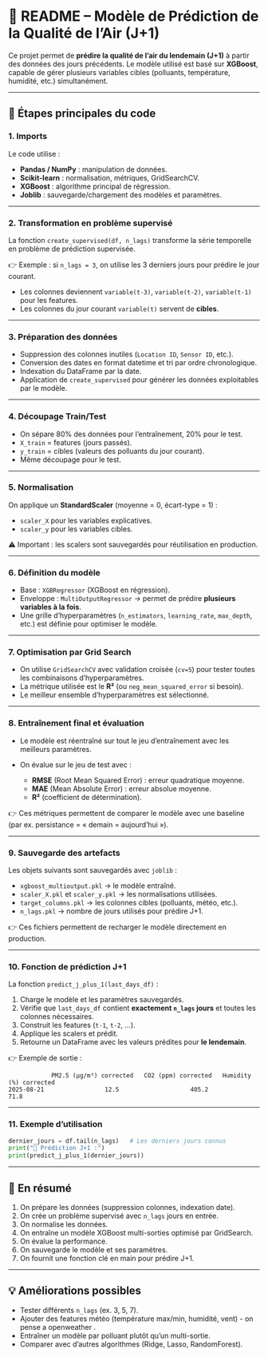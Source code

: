 # 📘 README – Modèle de Prédiction de la Qualité de l’Air (J+1)

Ce projet permet de **prédire la qualité de l’air du lendemain (J+1)** à partir des données des jours précédents.
Le modèle utilisé est basé sur **XGBoost**, capable de gérer plusieurs variables cibles (polluants, température, humidité, etc.) simultanément.

---

## 🔧 Étapes principales du code

### 1. Imports

Le code utilise :

* **Pandas / NumPy** : manipulation de données.
* **Scikit-learn** : normalisation, métriques, GridSearchCV.
* **XGBoost** : algorithme principal de régression.
* **Joblib** : sauvegarde/chargement des modèles et paramètres.

---

### 2. Transformation en problème supervisé

La fonction `create_supervised(df, n_lags)` transforme la série temporelle en problème de prédiction supervisée.

👉 Exemple : si `n_lags = 3`, on utilise les 3 derniers jours pour prédire le jour courant.

* Les colonnes deviennent `variable(t-3)`, `variable(t-2)`, `variable(t-1)` pour les features.
* Les colonnes du jour courant `variable(t)` servent de **cibles**.

---

### 3. Préparation des données

* Suppression des colonnes inutiles (`Location ID`, `Sensor ID`, etc.).
* Conversion des dates en format datetime et tri par ordre chronologique.
* Indexation du DataFrame par la date.
* Application de `create_supervised` pour générer les données exploitables par le modèle.

---

### 4. Découpage Train/Test

* On sépare 80% des données pour l’entraînement, 20% pour le test.
* `X_train` = features (jours passés).
* `y_train` = cibles (valeurs des polluants du jour courant).
* Même découpage pour le test.

---

### 5. Normalisation

On applique un **StandardScaler** (moyenne = 0, écart-type = 1) :

* `scaler_X` pour les variables explicatives.
* `scaler_y` pour les variables cibles.

⚠️ Important : les scalers sont sauvegardés pour réutilisation en production.

---

### 6. Définition du modèle

* Base : `XGBRegressor` (XGBoost en régression).
* Enveloppe : `MultiOutputRegressor` → permet de prédire **plusieurs variables à la fois**.
* Une grille d’hyperparamètres (`n_estimators`, `learning_rate`, `max_depth`, etc.) est définie pour optimiser le modèle.

---

### 7. Optimisation par Grid Search

* On utilise `GridSearchCV` avec validation croisée (`cv=5`) pour tester toutes les combinaisons d’hyperparamètres.
* La métrique utilisée est le **R²** (ou `neg_mean_squared_error` si besoin).
* Le meilleur ensemble d’hyperparamètres est sélectionné.

---

### 8. Entraînement final et évaluation

* Le modèle est réentraîné sur tout le jeu d’entraînement avec les meilleurs paramètres.
* On évalue sur le jeu de test avec :

  * **RMSE** (Root Mean Squared Error) : erreur quadratique moyenne.
  * **MAE** (Mean Absolute Error) : erreur absolue moyenne.
  * **R²** (coefficient de détermination).

👉 Ces métriques permettent de comparer le modèle avec une baseline (par ex. persistance = « demain = aujourd’hui »).

---

### 9. Sauvegarde des artefacts

Les objets suivants sont sauvegardés avec `joblib` :

* `xgboost_multioutput.pkl` → le modèle entraîné.
* `scaler_X.pkl` et `scaler_y.pkl` → les normalisations utilisées.
* `target_columns.pkl` → les colonnes cibles (polluants, météo, etc.).
* `n_lags.pkl` → nombre de jours utilisés pour prédire J+1.

👉 Ces fichiers permettent de recharger le modèle directement en production.

---

### 10. Fonction de prédiction J+1

La fonction `predict_j_plus_1(last_days_df)` :

1. Charge le modèle et les paramètres sauvegardés.
2. Vérifie que `last_days_df` contient **exactement `n_lags` jours** et toutes les colonnes nécessaires.
3. Construit les features (`t-1`, `t-2`, …).
4. Applique les scalers et prédit.
5. Retourne un DataFrame avec les valeurs prédites pour **le lendemain**.

👉 Exemple de sortie :

```
            PM2.5 (µg/m³) corrected   CO2 (ppm) corrected   Humidity (%) corrected
2025-08-21                 12.5                    405.2                    71.8
```

---

### 11. Exemple d’utilisation

```python
dernier_jours = df.tail(n_lags)   # Les derniers jours connus
print("🔮 Prédiction J+1 :")
print(predict_j_plus_1(dernier_jours))
```

---

## 🚀 En résumé

1. On prépare les données (suppression colonnes, indexation date).
2. On crée un problème supervisé avec `n_lags` jours en entrée.
3. On normalise les données.
4. On entraîne un modèle XGBoost multi-sorties optimisé par GridSearch.
5. On évalue la performance.
6. On sauvegarde le modèle et ses paramètres.
7. On fournit une fonction clé en main pour prédire J+1.

---

## 💡 Améliorations possibles

* Tester différents `n_lags` (ex. 3, 5, 7).
* Ajouter des features météo (température max/min, humidité, vent) - on pense a openweather .
* Entraîner un modèle par polluant plutôt qu’un multi-sortie.
* Comparer avec d’autres algorithmes (Ridge, Lasso, RandomForest).
